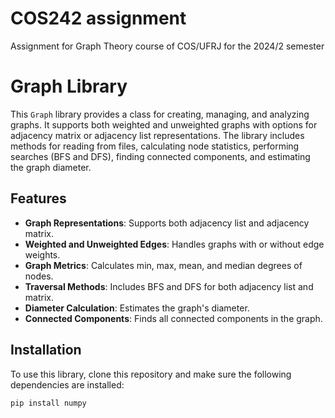 # COS242 assignment
Assignment for Graph Theory course of COS/UFRJ for the 2024/2 semester

# Graph Library

This `Graph` library provides a class for creating, managing, and analyzing graphs. It supports both weighted and unweighted graphs with options for adjacency matrix or adjacency list representations. The library includes methods for reading from files, calculating node statistics, performing searches (BFS and DFS), finding connected components, and estimating the graph diameter.

## Features

- **Graph Representations**: Supports both adjacency list and adjacency matrix.
- **Weighted and Unweighted Edges**: Handles graphs with or without edge weights.
- **Graph Metrics**: Calculates min, max, mean, and median degrees of nodes.
- **Traversal Methods**: Includes BFS and DFS for both adjacency list and matrix.
- **Diameter Calculation**: Estimates the graph's diameter.
- **Connected Components**: Finds all connected components in the graph.

## Installation

To use this library, clone this repository and make sure the following dependencies are installed:

```bash
pip install numpy
